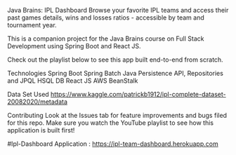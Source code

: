 Java Brains: IPL Dashboard Browse your favorite IPL teams and access their past games details, wins and losses ratios - accessible by team and tournament year.

This is a companion project for the Java Brains course on Full Stack Development using Spring Boot and React JS.

Check out the playlist below to see this app built end-to-end from scratch.

Technologies Spring Boot Spring Batch Java Persistence API, Repositories and JPQL HSQL DB React JS AWS BeanStalk

Data Set Used https://www.kaggle.com/patrickb1912/ipl-complete-dataset-20082020/metadata

Contributing Look at the Issues tab for feature improvements and bugs filed for this repo. Make sure you watch the YouTube playlist to see how this application is built first!

#Ipl-Dashboard Application : https://ipl-team-dashboard.herokuapp.com
